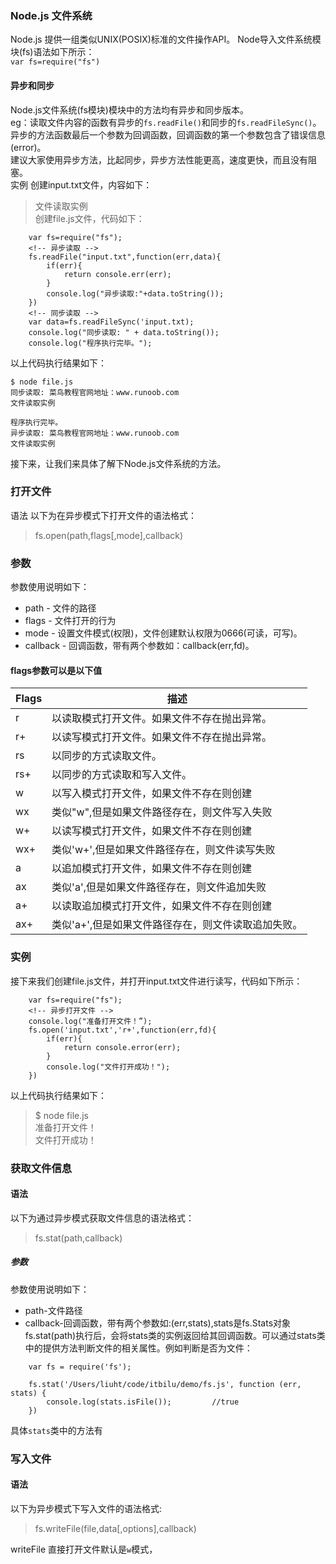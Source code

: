 ### Node.js 文件系统
Node.js 提供一组类似UNIX(POSIX)标准的文件操作API。
Node导入文件系统模块(fs)语法如下所示：  
`var fs=require("fs")`  
#### 异步和同步
Node.js文件系统(fs模块)模块中的方法均有异步和同步版本。  
eg：读取文件内容的函数有异步的`fs.readFile()`和同步的`fs.readFileSync()`。
异步的方法函数最后一个参数为回调函数，回调函数的第一个参数包含了错误信息(error)。  
建议大家使用异步方法，比起同步，异步方法性能更高，速度更快，而且没有阻塞。  
实例
创建input.txt文件，内容如下：
> 文件读取实例   
创建file.js文件，代码如下：
```node
    var fs=require("fs");
    <!-- 异步读取 -->
    fs.readFile("input.txt",function(err,data){
        if(err){
            return console.err(err);
        }
        console.log("异步读取:"+data.toString());
    })
    <!-- 同步读取 -->
    var data=fs.readFileSync('input.txt);
    console.log("同步读取: " + data.toString());
    console.log("程序执行完毕。");
```
以上代码执行结果如下：
```
$ node file.js
同步读取: 菜鸟教程官网地址：www.runoob.com
文件读取实例

程序执行完毕。
异步读取: 菜鸟教程官网地址：www.runoob.com
文件读取实例
```
接下来，让我们来具体了解下Node.js文件系统的方法。
### 打开文件
语法
以下为在异步模式下打开文件的语法格式：  
>fs.open(path,flags[,mode],callback)
### 参数
参数使用说明如下：
+ path - 文件的路径
+ flags - 文件打开的行为
+ mode - 设置文件模式(权限)，文件创建默认权限为0666(可读，可写)。
+ callback - 回调函数，带有两个参数如：callback(err,fd)。
#### flags参数可以是以下值
|Flags|描述|
|---|---|
|r|以读取模式打开文件。如果文件不存在抛出异常。|
|r+|以读写模式打开文件。如果文件不存在抛出异常。|
|rs|以同步的方式读取文件。|
|rs+|以同步的方式读取和写入文件。|
|w|以写入模式打开文件，如果文件不存在则创建|
|wx|类似"w",但是如果文件路径存在，则文件写入失败|
|w+|以读写模式打开文件，如果文件不存在则创建|
|wx+|类似'w+',但是如果文件路径存在，则文件读写失败|
|a|以追加模式打开文件，如果文件不存在则创建|
|ax|类似'a',但是如果文件路径存在，则文件追加失败|
|a+|以读取追加模式打开文件，如果文件不存在则创建|
|ax+|类似'a+',但是如果文件路径存在，则文件读取追加失败。|
### 实例
接下来我们创建file.js文件，并打开input.txt文件进行读写，代码如下所示：
```node
    var fs=require("fs");
    <!-- 异步打开文件 -->
    console.log("准备打开文件！”);
    fs.open('input.txt','r+',function(err,fd){
        if(err){
            return console.error(err);
        }
        console.log("文件打开成功！");
    })
```
以上代码执行结果如下：
>$ node file.js   
准备打开文件！  
文件打开成功！ 
### 获取文件信息
#### 语法
以下为通过异步模式获取文件信息的语法格式：  
> fs.stat(path,callback)  
##### 参数
参数使用说明如下：
+ path-文件路径
+ callback-回调函数，带有两个参数如:(err,stats),stats是fs.Stats对象
fs.stat(path)执行后，会将stats类的实例返回给其回调函数。可以通过stats类中的提供方法判断文件的相关属性。例如判断是否为文件：
```node
    var fs = require('fs');

    fs.stat('/Users/liuht/code/itbilu/demo/fs.js', function (err, stats) {
        console.log(stats.isFile());         //true
    })
```   
具体`stats`类中的方法有
### 写入文件
#### 语法
以下为异步模式下写入文件的语法格式:
<!-- 以下为异步模式下写入文件的语法格式 -->
> fs.writeFile(file,data[,options],callback)  

writeFile 直接打开文件默认是`w`模式，